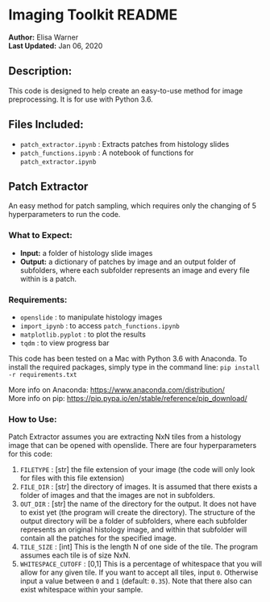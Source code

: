# Imaging Toolkit README
**Author:** Elisa Warner  
**Last Updated:** Jan 06, 2020  

## Description:
This code is designed to help create an easy-to-use method for image preprocessing. It is for use with Python 3.6.

## Files Included:
* `patch_extractor.ipynb` : Extracts patches from histology slides
* `patch_functions.ipynb` : A notebook of functions for `patch_extractor.ipynb`

## Patch Extractor
An easy method for patch sampling, which requires only the changing of 5 hyperparameters to run the code.

### What to Expect:
* **Input:** a folder of histology slide images
* **Output:** a dictionary of patches by image and an output folder of subfolders, where each subfolder represents an image and every file within is a patch.

### Requirements:
* `openslide` : to manipulate histology images  
* `import_ipynb` : to access `patch_functions.ipynb`  
* `matplotlib.pyplot` : to plot the results  
* `tqdm` : to view progress bar  

This code has been tested on a Mac with Python 3.6 with Anaconda. To install the required packages, simply type in the command line: `pip install -r requirements.txt`  

More info on Anaconda: https://www.anaconda.com/distribution/  
More info on pip: https://pip.pypa.io/en/stable/reference/pip_download/

### How to Use:
Patch Extractor assumes you are extracting NxN tiles from a histology image that can be opened with openslide. There are four hyperparameters for this code:  
1. `FILETYPE` : [str] the file extension of your image (the code will only look for files with this file extension)  
2. `FILE_DIR` : [str] the directory of images. It is assumed that there exists a folder of images and that the images are not in subfolders.  
3. `OUT_DIR` : [str] the name of the directory for the output. It does not have to exist yet (the program will create the directory). The structure of the output directory will be a folder of subfolders, where each subfolder represents an original histology image, and within that subfolder will contain all the patches for the specified image.  
4. `TILE_SIZE` : [int] This is the length N of one side of the tile. The program assumes each tile is of size NxN.  
5. `WHITESPACE_CUTOFF` : [0,1] This is a percentage of whitespace that you will allow for any given tile. If you want to accept all tiles, input `0`. Otherwise input a value between `0` and `1` (default: `0.35`). Note that there also can exist whitespace within your sample.  
